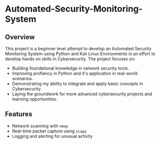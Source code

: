 # Automated-Security-Monitoring-System

## Overview
This project is a beginner level attempt to develop an Automated Security Monitoring System using Python and Kali Linux Environments in an effort to develop hands on skills in Cybersecurity.
The project focuses on:
- Building foundational knowledge in network security tools.
- Improving profiency in Python and it's application in real-world scenarios.
- Demonstrating my ability to integrate and apply basic concepts in Cybersecurity.
- Laying the groundwork for more advanced cybersecurity projects and learning opportunities.

## Features
- Network scanning with `nmap`
- Real-time packet capture using `scapy`
- Logging and alerting for unusual activity
